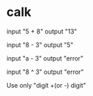 # calk


input     "5 + 8"
output    "13"

input     "8 - 3"
output    "5"

input     "a - 3"
output    "error"

input     "8 ^ 3"
output    "error"

Use only "digit +(or -) digit"
